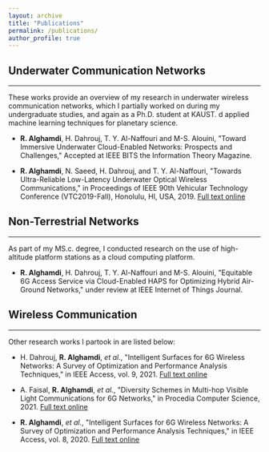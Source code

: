 ```yaml
---
layout: archive
title: "Publications"
permalink: /publications/
author_profile: true
---
```


## Underwater Communication Networks
___
These works provide an overview of my research in underwater wireless communication networks, which I partially worked on during my undergraduate studies, and again as a Ph.D. student at KAUST. d applied machine learning techniques for planetary science.


* **R. Alghamdi**, H. Dahrouj, T. Y. Al-Naffouri and  M-S. Alouini, "Toward Immersive Underwater Cloud-Enabled Networks: Prospects and Challenges," Accepted at IEEE BITS the Information Theory Magazine. 

*  **R. Alghamdi**, N. Saeed, H. Dahrouj, and T. Y. Al-Naffouri, "Towards Ultra-Reliable Low-Latency Underwater Optical Wireless Communications," in Proceedings of IEEE 90th Vehicular Technology Conference (VTC2019-Fall), Honolulu, HI, USA, 2019.   <a href="https://ieeexplore.ieee.org/document/8891506">Full text online</a>

## Non-Terrestrial Networks
___
As part of my MS.c. degree, I conducted research on the use of high-altitude platform stations as a cloud computing platform. 

* **R. Alghamdi**, H. Dahrouj, T. Y. Al-Naffouri and  M-S. Alouini, "Equitable 6G Access Service via Cloud-Enabled HAPS for Optimizing Hybrid Air-Ground Networks," under review at IEEE Internet of Things Journal.

## Wireless Communication
___
Other research works I partook in are listed below:


* H. Dahrouj, **R. Alghamdi**, <i>et al.</i>, "Intelligent Surfaces for 6G Wireless Networks: A Survey of Optimization and Performance Analysis Techniques," in IEEE Access, vol. 9, 2021.  <a href="https://arxiv.org/abs/2006.06541"> Full text online</a>
* A. Faisal, **R. Alghamdi**, <i>et al.</i>, "Diversity Schemes in Multi-hop Visible Light Communications for 6G Networks," in Procedia Computer Science, 2021.  <a href="https://doi.org/10.1016/j.procs.2021.02.019."> Full text online</a>

* **R. Alghamdi**, <i>et al.</i>, "Intelligent Surfaces for 6G Wireless Networks: A Survey of Optimization and Performance Analysis Techniques," in IEEE Access, vol. 8, 2020.   <a href="https://arxiv.org/abs/2006.06541"> Full text online</a>


<!-- {% if author.googlescholar %}
  You can also find my articles on <u><a href="{{author.googlescholar}}">my Google Scholar profile</a>.</u>
{% endif %}

{% include base_path %}

{% for post in site.publications reversed %}
  {% include archive-single.html %}
{% endfor %}-->

